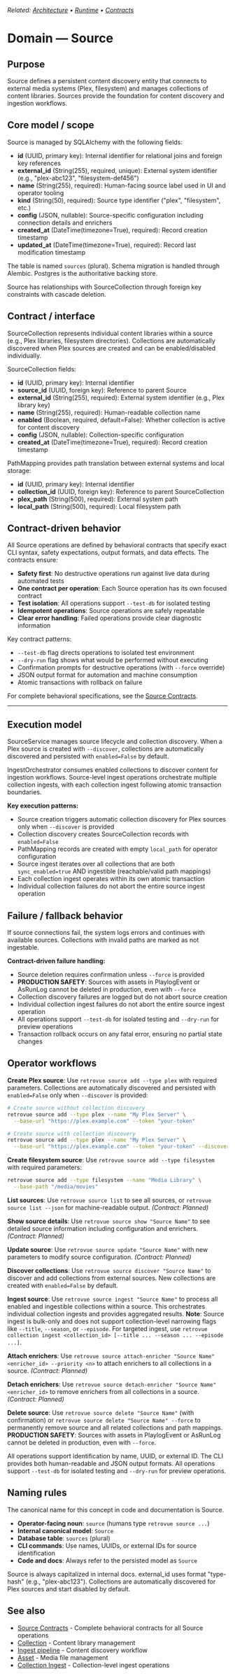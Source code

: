 _Related: [Architecture](../architecture/ArchitectureOverview.md) • [Runtime](../runtime/ChannelManager.md) • [Contracts](../contracts/Source.md)_

# Domain — Source

## Purpose

Source defines a persistent content discovery entity that connects to external media systems (Plex, filesystem) and manages collections of content libraries. Sources provide the foundation for content discovery and ingestion workflows.

## Core model / scope

Source is managed by SQLAlchemy with the following fields:

- **id** (UUID, primary key): Internal identifier for relational joins and foreign key references
- **external_id** (String(255), required, unique): External system identifier (e.g., "plex-abc123", "filesystem-def456")
- **name** (String(255), required): Human-facing source label used in UI and operator tooling
- **kind** (String(50), required): Source type identifier ("plex", "filesystem", etc.)
- **config** (JSON, nullable): Source-specific configuration including connection details and enrichers
- **created_at** (DateTime(timezone=True), required): Record creation timestamp
- **updated_at** (DateTime(timezone=True), required): Record last modification timestamp

The table is named `sources` (plural). Schema migration is handled through Alembic. Postgres is the authoritative backing store.

Source has relationships with SourceCollection through foreign key constraints with cascade deletion.

## Contract / interface

SourceCollection represents individual content libraries within a source (e.g., Plex libraries, filesystem directories). Collections are automatically discovered when Plex sources are created and can be enabled/disabled individually.

SourceCollection fields:

- **id** (UUID, primary key): Internal identifier
- **source_id** (UUID, foreign key): Reference to parent Source
- **external_id** (String(255), required): External system identifier (e.g., Plex library key)
- **name** (String(255), required): Human-readable collection name
- **enabled** (Boolean, required, default=False): Whether collection is active for content discovery
- **config** (JSON, nullable): Collection-specific configuration
- **created_at** (DateTime(timezone=True), required): Record creation timestamp

PathMapping provides path translation between external systems and local storage:

- **id** (UUID, primary key): Internal identifier
- **collection_id** (UUID, foreign key): Reference to parent SourceCollection
- **plex_path** (String(500), required): External system path
- **local_path** (String(500), required): Local filesystem path

## Contract-driven behavior

All Source operations are defined by behavioral contracts that specify exact CLI syntax, safety expectations, output formats, and data effects. The contracts ensure:

- **Safety first**: No destructive operations run against live data during automated tests
- **One contract per operation**: Each Source operation has its own focused contract
- **Test isolation**: All operations support `--test-db` for isolated testing
- **Idempotent operations**: Source operations are safely repeatable
- **Clear error handling**: Failed operations provide clear diagnostic information

Key contract patterns:

- `--test-db` flag directs operations to isolated test environment
- `--dry-run` flag shows what would be performed without executing
- Confirmation prompts for destructive operations (with `--force` override)
- JSON output format for automation and machine consumption
- Atomic transactions with rollback on failure

For complete behavioral specifications, see the [Source Contracts](../contracts/Source.md).

---

## Execution model

SourceService manages source lifecycle and collection discovery. When a Plex source is created with `--discover`, collections are automatically discovered and persisted with `enabled=False` by default.

IngestOrchestrator consumes enabled collections to discover content for ingestion workflows. Source-level ingest operations orchestrate multiple collection ingests, with each collection ingest following atomic transaction boundaries.

**Key execution patterns:**

- Source creation triggers automatic collection discovery for Plex sources only when `--discover` is provided
- Collection discovery creates SourceCollection records with `enabled=False`
- PathMapping records are created with empty `local_path` for operator configuration
- Source ingest iterates over all collections that are both `sync_enabled=true` AND ingestible (reachable/valid path mappings)
- Each collection ingest operates within its own atomic transaction
- Individual collection failures do not abort the entire source ingest operation

## Failure / fallback behavior

If source connections fail, the system logs errors and continues with available sources. Collections with invalid paths are marked as not ingestable.

**Contract-driven failure handling:**

- Source deletion requires confirmation unless `--force` is provided
- **PRODUCTION SAFETY**: Sources with assets in PlaylogEvent or AsRunLog cannot be deleted in production, even with `--force`
- Collection discovery failures are logged but do not abort source creation
- Individual collection ingest failures do not abort the entire source ingest operation
- All operations support `--test-db` for isolated testing and `--dry-run` for preview operations
- Transaction rollback occurs on any fatal error, ensuring no partial state changes

## Operator workflows

**Create Plex source**: Use `retrovue source add --type plex` with required parameters. Collections are automatically discovered and persisted with `enabled=False` only when `--discover` is provided:

```bash
# Create source without collection discovery
retrovue source add --type plex --name "My Plex Server" \
  --base-url "https://plex.example.com" --token "your-token"

# Create source with collection discovery
retrovue source add --type plex --name "My Plex Server" \
  --base-url "https://plex.example.com" --token "your-token" --discover
```

**Create filesystem source**: Use `retrovue source add --type filesystem` with required parameters:

```bash
retrovue source add --type filesystem --name "Media Library" \
  --base-path "/media/movies"
```

**List sources**: Use `retrovue source list` to see all sources, or `retrovue source list --json` for machine-readable output. _(Contract: Planned)_

**Show source details**: Use `retrovue source show "Source Name"` to see detailed source information including configuration and enrichers. _(Contract: Planned)_

**Update source**: Use `retrovue source update "Source Name"` with new parameters to modify source configuration. _(Contract: Planned)_

**Discover collections**: Use `retrovue source discover "Source Name"` to discover and add collections from external sources. New collections are created with `enabled=False` by default.

**Ingest source**: Use `retrovue source ingest "Source Name"` to process all enabled and ingestible collections within a source. This orchestrates individual collection ingests and provides aggregated results. **Note**: Source ingest is bulk-only and does not support collection-level narrowing flags like `--title`, `--season`, or `--episode`. For targeted ingest, use `retrovue collection ingest <collection_id> [--title ... --season ... --episode ...]`.

**Attach enrichers**: Use `retrovue source attach-enricher "Source Name" <enricher_id> --priority <n>` to attach enrichers to all collections in a source. _(Contract: Planned)_

**Detach enrichers**: Use `retrovue source detach-enricher "Source Name" <enricher_id>` to remove enrichers from all collections in a source. _(Contract: Planned)_

**Delete source**: Use `retrovue source delete "Source Name"` (with confirmation) or `retrovue source delete "Source Name" --force` to permanently remove source and all related collections and path mappings. **PRODUCTION SAFETY**: Sources with assets in PlaylogEvent or AsRunLog cannot be deleted in production, even with `--force`.

All operations support identification by name, UUID, or external ID. The CLI provides both human-readable and JSON output formats. All operations support `--test-db` for isolated testing and `--dry-run` for preview operations.

## Naming rules

The canonical name for this concept in code and documentation is Source.

- **Operator-facing noun**: `source` (humans type `retrovue source ...`)
- **Internal canonical model**: `Source`
- **Database table**: `sources` (plural)
- **CLI commands**: Use names, UUIDs, or external IDs for source identification
- **Code and docs**: Always refer to the persisted model as `Source`

Source is always capitalized in internal docs. external_id uses format "type-hash" (e.g., "plex-abc123"). Collections are automatically discovered for Plex sources and start disabled by default.

## See also

- [Source Contracts](../contracts/Source.md) - Complete behavioral contracts for all Source operations
- [Collection](Collection.md) - Content library management
- [Ingest pipeline](IngestPipeline.md) - Content discovery workflow
- [Asset](Asset.md) - Media file management
- [Collection Ingest](../contracts/CollectionIngest.md) - Collection-level ingest operations

